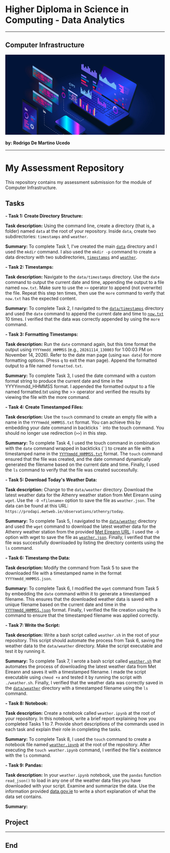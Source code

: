 # Higher Diploma in Science in Computing - Data Analytics
******

## Computer Infrastructure

![Programming](images/img_programming.jpeg)

**by: Rodrigo De Martino Ucedo**
************

# My Assessment Repository

This repository contains my assessment submission for the module of Computer Infrastructure.

## Tasks

**- Task 1: Create Directory Structure:**

**Task description:** Using the command line, create a directory (that is, a folder) named `data` at the root of your repository. Inside `data`, create two subdirectories: `timestamps` and `weather`.

**Summary:** To complete Task 1, I've created the main [`data`](https://github.com/RodrigoDMU/computer_infrastructure/tree/main/data) directory and I used the `mkdir` command. I also used the `mkdir -p` command to create a data directory with two subdirectories, [`timestamps`](https://github.com/RodrigoDMU/computer_infrastructure/tree/main/data/timestamps) and [`weather`](https://github.com/RodrigoDMU/computer_infrastructure/tree/main/data/weather).

**- Task 2: Timestamps:**

**Task description:** Navigate to the `data/timestamps` directory. Use the `date` command to output the current date and time, appending the output to a file named `now.txt`. Make sure to use the `>>` operator to append (not overwrite) the file. Repeat this step ten times, then use the `more` command to verify that `now.txt` has the expected content.

**Summary:** To complete Task 2, I navigated to the [`data/timestamps`](https://github.com/RodrigoDMU/computer_infrastructure/tree/main/data/timestamps) directory and used the `date` command to append the current date and time to [`now.txt`](https://github.com/RodrigoDMU/computer_infrastructure/blob/main/data/timestamps/now.txt) 10 times. I verified that the data was correctly appended by using the `more` command.

**- Task 3: Formatting Timestamps:**

**Task description:** Run the `date` command again, but this time format the output using `YYYYmmdd_HHMMSS` (e.g., `20261114_130003` for 1:00:03 PM on November 14, 2026). Refer to the date man page (using `man date`) for more formatting options. (Press `q` to exit the man page). Append the formatted output to a file named `formatted.txt`.

**Summary:** To complete Task 3, I used the date command with a custom format string to produce the current date and time in the YYYYmmdd_HHMMSS format. I appended the formatted output to a file named formatted.txt using the >> operator and verified the results by viewing the file with the more command.

**- Task 4: Create Timestamped Files:**

**Task description:** Use the `touch` command to create an empty file with a name in the `YYYYmmdd_HHMMSS.txt` format. You can achieve this by embedding your date command in backticks `` ` `` into the touch command. You should no longer use redirection (`>>`) in this step.

**Summary:** To complete Task 4, I used the touch command in combination with the `date` command wrapped in backticks (`` ` ``) to create an file with a timestamped name in the [`YYYYmmdd_HHMMSS.txt`](https://github.com/RodrigoDMU/computer_infrastructure/blob/main/data/timestamps/20241026_132342.txt) format. The `touch` command ensured that the file was created, and the date command dynamically generated the filename based on the current date and time. Finally, I used the `ls` command to verify that the file was created successfully.

**- Task 5: Download Today's Weather Data:**

**Task description:** Change to the `data/weather` directory. Download the latest weather data for the Athenry weather station from Met Eireann using `wget`. Use the `-O <filename>` option to save the file as `weather.json`. The data can be found at this URL: `https://prodapi.metweb.ie/observations/athenry/today`.

**Summary:** To complete Task 5, I navigated to the [`data/weather`](https://github.com/RodrigoDMU/computer_infrastructure/tree/main/data/weather) directory and used the `wget` command to download the latest weather data for the Athenry weather station from the provided [Met Eireann URL](https://prodapi.metweb.ie/observations/athenry/today). I used the `-O` option with wget to save the file as [`weather.json`](https://github.com/RodrigoDMU/computer_infrastructure/blob/main/data/weather/weather.json). Finally, I verified that the file was successfully downloaded by listing the directory contents using the `ls` command.

**- Task 6: Timestamp the Data:**

**Task description:** Modify the command from Task 5 to save the downloaded file with a timestamped name in the format `YYYYmmdd_HHMMSS.json`.

**Summary:** To complete Task 6, I modified the `wget` command from Task 5 by embedding the `date` command within it to generate a timestamped filename. This ensures that the downloaded weather data is saved with a unique filename based on the current date and time in the [`YYYYmmdd_HHMMSS.json`](https://github.com/RodrigoDMU/computer_infrastructure/blob/main/data/weather/20241028_114642.json) format. Finally, I verified the file creation using the ls command to ensure that the timestamped filename was applied correctly.

**- Task 7: Write the Script:**

**Task description:** Write a bash script called `weather.sh` in the root of your repository. This script should automate the process from Task 6, saving the weather data to the `data/weather` directory. Make the script executable and test it by running it.

**Summary:** To complete Task 7, I wrote a bash script called [`weather.sh`](https://github.com/RodrigoDMU/computer_infrastructure/blob/main/weather.sh) that automates the process of downloading the latest weather data from Met Eireann and saves it with a timestamped filename. I made the script executable using `chmod +x` and tested it by running the script with `./weather.sh`. Finally, I verified that the weather data was correctly saved in the [`data/weather`](https://github.com/RodrigoDMU/computer_infrastructure/blob/main/data/weather/20241108_110531.json) directory with a timestamped filename using the `ls` command. 

**- Task 8: Notebook:**

**Task description:** Create a notebook called `weather.ipynb` at the root of your repository. In this notebook, write a brief report explaining how you completed Tasks 1 to 7. Provide short descriptions of the commands used in each task and explain their role in completing the tasks.

**Summary:** To complete Task 8, I used the `touch` command to create a notebook file named [`weather.ipynb`](https://github.com/RodrigoDMU/computer_infrastructure/blob/main/weather.ipynb) at the root of the repository. After executing the `touch weather.ipynb` command, I verified the file's existence with the `ls` command.

**- Task 9: Pandas:**

**Task description:** In your `weather.ipynb` notebook, use the `pandas` function `read_json()` to load in any one of the weather data files you have downloaded with your script. Examine and summarize the data. Use the information provided [data.gov.ie](https://data.gov.ie/dataset/todays-weather-athenry) to write a short explanation of what the data set contains.

**Summary:**

## Project







*******
## End